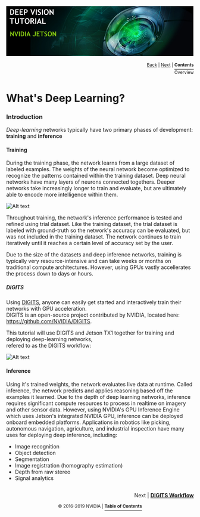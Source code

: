 <img src="https://github.com/dusty-nv/jetson-inference/raw/master/docs/images/deep-vision-header.jpg">
<p align="right"><sup><a href="digits-workflow.md">Back</a> | <a href="digits-workflow.md">Next</a> | </sup><b><a href="../README.md"><sup>Contents</sup></a></b>
<br/>
<sup>Overview</sup></p> 

# What's Deep Learning?

### Introduction

*Deep-learning* networks typically have two primary phases of development:   **training** and **inference**

#### Training
During the training phase, the network learns from a large dataset of labeled examples.  The weights of the neural network become optimized to recognize the patterns contained within the training dataset.  Deep neural networks have many layers of neurons connected togethers.  Deeper networks take increasingly longer to train and evaluate, but are ultimately able to encode more intelligence within them.

![Alt text](https://a70ad2d16996820e6285-3c315462976343d903d5b3a03b69072d.ssl.cf2.rackcdn.com/fd4ba9e7e68b76fc41c8312856c7d0ad)

Throughout training, the network's inference performance is tested and refined using trial dataset. Like the training dataset, the trial dataset is labeled with ground-truth so the network's accuracy can be evaluated, but was not included in the training dataset.  The network continues to train iteratively until it reaches a certain level of accuracy set by the user.

Due to the size of the datasets and deep inference networks, training is typically very resource-intensive and can take weeks or months on traditional compute architectures.  However, using GPUs vastly accellerates the process down to days or hours.  

##### DIGITS

Using [DIGITS](https://developer.nvidia.com/digits), anyone can easily get started and interactively train their networks with GPU acceleration.  <br />DIGITS is an open-source project contributed by NVIDIA, located here: https://github.com/NVIDIA/DIGITS. 

This tutorial will use DIGITS and Jetson TX1 together for training and deploying deep-learning networks, <br />refered to as the DIGITS workflow:

![Alt text](https://a70ad2d16996820e6285-3c315462976343d903d5b3a03b69072d.ssl.cf2.rackcdn.com/90bde1f85a952157b914f75a9f8739c2)


#### Inference
Using it's trained weights, the network evaluates live data at runtime.  Called inference, the network predicts and applies reasoning based off the examples it learned.  Due to the depth of deep learning networks, inference requires significant compute resources to process in realtime on imagery and other sensor data.  However, using NVIDIA's GPU Inference Engine which uses Jetson's integrated NVIDIA GPU, inference can be deployed onboard embedded platforms.  Applications in robotics like picking, autonomous navigation, agriculture, and industrial inspection have many uses for deploying deep inference, including:

  - Image recognition
  - Object detection
  - Segmentation 
  - Image registration (homography estimation)
  - Depth from raw stereo
  - Signal analytics

##
<p align="right">Next | <b><a href="digits-workflow.md">DIGITS Workflow</a></b></p>
<p align="center"><sup>© 2016-2019 NVIDIA | </sup><b><a href="../README.md"><sup>Table of Contents</sup></a></b></p>
